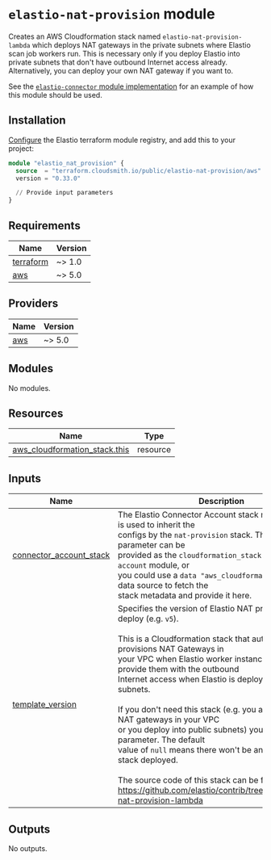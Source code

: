 # `elastio-nat-provision` module

Creates an AWS Cloudformation stack named `elastio-nat-provision-lambda` which deploys NAT gateways in the private subnets where Elastio scan job workers run. This is necessary only if you deploy Elastio into private subnets that don't have outbound Internet access already. Alternatively, you can deploy your own NAT gateway if you want to.

See the [`elastio-connector` module implementation](../../main.tf) for an example of how this module should be used.

## Installation

[Configure](../../README.md#configuring-the-terraform-modules-registry) the Elastio terraform module registry, and add this to your project:

```tf
module "elastio_nat_provision" {
  source  = "terraform.cloudsmith.io/public/elastio-nat-provision/aws"
  version = "0.33.0"

  // Provide input parameters
}
```

<!-- BEGIN_TF_DOCS -->

## Requirements

| Name                                                                     | Version |
| ------------------------------------------------------------------------ | ------- |
| <a name="requirement_terraform"></a> [terraform](#requirement_terraform) | ~> 1.0  |
| <a name="requirement_aws"></a> [aws](#requirement_aws)                   | ~> 5.0  |

## Providers

| Name                                             | Version |
| ------------------------------------------------ | ------- |
| <a name="provider_aws"></a> [aws](#provider_aws) | ~> 5.0  |

## Modules

No modules.

## Resources

| Name                                                                                                                              | Type     |
| --------------------------------------------------------------------------------------------------------------------------------- | -------- |
| [aws_cloudformation_stack.this](https://registry.terraform.io/providers/hashicorp/aws/latest/docs/resources/cloudformation_stack) | resource |

## Inputs

| Name                                                                                                   | Description                                                                                                                                                                                                                                                                                                                                                                                                                                                                                                                                                                                                                                                                                                            | Type                                                      | Default | Required |
| ------------------------------------------------------------------------------------------------------ | ---------------------------------------------------------------------------------------------------------------------------------------------------------------------------------------------------------------------------------------------------------------------------------------------------------------------------------------------------------------------------------------------------------------------------------------------------------------------------------------------------------------------------------------------------------------------------------------------------------------------------------------------------------------------------------------------------------------------- | --------------------------------------------------------- | ------- | :------: |
| <a name="input_connector_account_stack"></a> [connector_account_stack](#input_connector_account_stack) | The Elastio Connector Account stack metadata. This is used to inherit the<br/> configs by the `nat-provision` stack. The value for this parameter can be<br/> provided as the `cloudformation_stack` output of the `account` module, or<br/> you could use a `data "aws_cloudformation_stack"` data source to fetch the<br/> stack metadata and provide it here.                                                                                                                                                                                                                                                                                                                                                       | <pre>object({<br/> parameters = map(string)<br/> })</pre> | n/a     |   yes    |
| <a name="input_template_version"></a> [template_version](#input_template_version)                      | Specifies the version of Elastio NAT provision stack to deploy (e.g. `v5`).<br/><br/> This is a Cloudformation stack that automatically provisions NAT Gateways in<br/> your VPC when Elastio worker instances run to provide them with the outbound<br/> Internet access when Elastio is deployed in private subnets.<br/><br/> If you don't need this stack (e.g. you already have NAT gateways in your VPC<br/> or you deploy into public subnets) you can omit this parameter. The default<br/> value of `null` means there won't be any NAT provision stack deployed.<br/><br/> The source code of this stack can be found here:<br/> https://github.com/elastio/contrib/tree/master/elastio-nat-provision-lambda | `string`                                                  | `"v5"`  |    no    |

## Outputs

No outputs.

<!-- END_TF_DOCS -->
